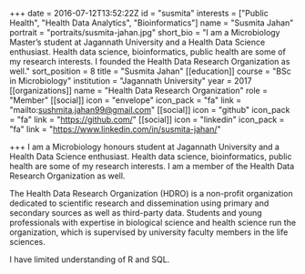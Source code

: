 +++
date = 2016-07-12T13:52:22Z
id = "susmita"
interests = ["Public Health", "Health Data Analytics", "Bioinformatics"]
name = "Susmita Jahan"
portrait = "portraits/susmita-jahan.jpg"
short_bio = "I am a Microbiology Master’s student at Jagannath University and a Health Data Science enthusiast. Health data science, bioinformatics, public health are some of my research interests. I founded the Health Data Research Organization as well."
sort_position = 8
title = "Susmita Jahan"
[[education]]
course = "BSc in Microbiology"
institution = "Jagannath University"
year = 2017
[[organizations]]
name = "Health Data Research Organization"
role = "Member"
[[social]]
icon = "envelope"
icon_pack = "fa"
link = "mailto:sushmita.jahan99@gmail.com"
[[social]]
icon = "github"
icon_pack = "fa"
link = "https://github.com/"
[[social]]
icon = "linkedin"
icon_pack = "fa"
link = "https://www.linkedin.com/in/susmita-jahan/"

+++
I am a Microbiology honours student at Jagannath
University and a Health Data Science enthusiast. Health data science, bioinformatics, public health are some of my research interests. I am a member of the Health Data Research Organization as well.

The Health Data Research Organization (HDRO) is a non-profit organization dedicated to scientific research and dissemination using primary and secondary sources as well as third-party data. Students and young professionals with expertise in biological science and health science run the organization, which is supervised by university faculty members in the life sciences.

I have limited understanding of R and SQL.